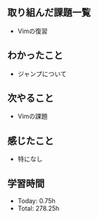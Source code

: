 ## 取り組んだ課題一覧
- Vimの復習
## わかったこと
- ジャンプについて
## 次やること
- Vimの課題
## 感じたこと
- 特になし
## 学習時間
- Today: 0.75h
- Total: 278.25h
